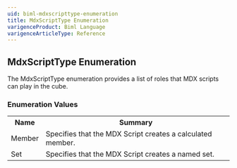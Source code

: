 ```yaml
---
uid: biml-mdxscripttype-enumeration
title: MdxScriptType Enumeration
varigenceProduct: Biml Language
varigenceArticleType: Reference
---
```


## MdxScriptType Enumeration<div class="LanguageSummary"><div class ="SummaryItem">The MdxScriptType enumeration provides a list of roles that MDX scripts can play in the cube.</div></div><div class="EnumValueGroup">### Enumeration Values<table id="EnumValue" class="MemberList"><tbody><tr><th class="MemberNameColumnHeader">Name</th><th class="MemberSummaryColumnHeader">Summary</th></tr><tr class="cd0"><td class="MemberName">Member</td><td class="MemberSummary"><div class ="SummaryItem">Specifies that the MDX Script creates a calculated member.</div> </td></tr><tr class="cd1"><td class="MemberName">Set</td><td class="MemberSummary"><div class ="SummaryItem">Specifies that the MDX Script creates a named set.</div> </td></tr></tbody></table></div>